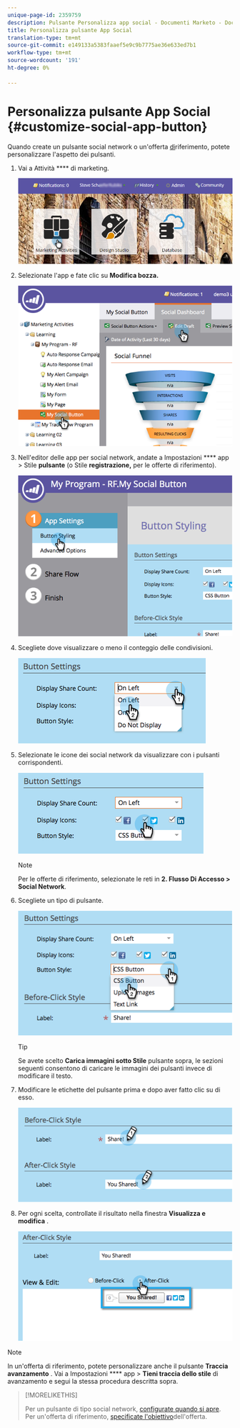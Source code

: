 ```yaml
---
unique-page-id: 2359759
description: Pulsante Personalizza app social - Documenti Marketo - Documentazione prodotto
title: Personalizza pulsante App Social
translation-type: tm+mt
source-git-commit: e149133a5383faaef5e9c9b7775ae36e633ed7b1
workflow-type: tm+mt
source-wordcount: '191'
ht-degree: 0%

---
```



# Personalizza pulsante App Social {#customize-social-app-button}

Quando create un pulsante [](../../../../product-docs/demand-generation/landing-pages/free-form-landing-pages/add-a-social-button-to-a-free-form-landing-page.md) social network o un&#39;offerta [di](../../../../product-docs/demand-generation/social/referral-offers/create-a-referral-offer.md)riferimento, potete personalizzare l&#39;aspetto dei pulsanti.

1. Vai a Attività **** di marketing.

   ![](assets/login-marketing-activities.png)

1. Selezionate l&#39;app e fate clic su **Modifica bozza.**

   ![](assets/image2014-9-23-17-3a3-3a34.png)

1. Nell&#39;editor delle app per social network, andate a Impostazioni **** app > Stile **pulsante** (o Stile **registrazione,** per le offerte di riferimento).

   ![](assets/image2014-9-23-17-3a3-3a57.png)

1. Scegliete dove visualizzare o meno il conteggio delle condivisioni.

   ![](assets/image2014-9-23-17-3a4-3a10.png)

1. Selezionate le icone dei social network da visualizzare con i pulsanti corrispondenti.

   ![](assets/image2014-9-23-17-3a4-3a22.png)

   >[!NOTE]
   >
   >Per le offerte di riferimento, selezionate le reti in **2. Flusso Di Accesso > Social Network**.

1. Scegliete un tipo di pulsante.

   ![](assets/image2014-9-23-17-3a4-3a50.png)

   >[!TIP]
   >
   >Se avete scelto **Carica immagini sotto Stile** pulsante sopra, le sezioni seguenti consentono di caricare le immagini dei pulsanti invece di modificare il testo.

1. Modificare le etichette del pulsante prima e dopo aver fatto clic su di esso.

   ![](assets/image2014-9-23-17-3a5-3a30.png)

1. Per ogni scelta, controllate il risultato nella finestra **Visualizza e modifica** .

   ![](assets/image2014-9-23-17-3a5-3a42.png)

>[!NOTE]
>
>In un&#39;offerta di riferimento, potete personalizzare anche il pulsante **Traccia avanzamento** . Vai a Impostazioni **** app > **Tieni traccia dello stile** di avanzamento e segui la stessa procedura descritta sopra.

>[!MORELIKETHIS]
>
>Per un pulsante di tipo social network, [configurate quando si apre](configure-when-social-button-opens.md). Per un&#39;offerta di riferimento, [specificate l&#39;obiettivo](../../../../product-docs/demand-generation/social/referral-offers/specify-goal-for-referral-offer.md)dell&#39;offerta.

